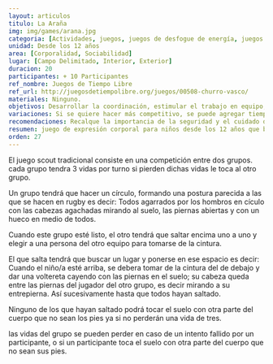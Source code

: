 ```yaml
---
layout: articulos
titulo: La Araña
img: img/games/arana.jpg
categoria: [Actividades, juegos, juegos de desfogue de energía, juegos de coordinacion]
unidad: Desde los 12 años
area: [Corporalidad, Sociabilidad]
lugar: [Campo Delimitado, Interior, Exterior]
duracion: 20
participantes: + 10 Participantes
ref_nombre: Juegos de Tiempo Libre
ref_url: http://juegosdetiempolibre.org/juegos/00508-churro-vasco/
materiales: Ninguno.
objetivos: Desarrollar la coordinación, estimular el trabajo en equipo, desfogue de energía
variaciones: Si se quiere hacer más competitivo, se puede agregar tiempo para que el equipo complete la araña.
recomendaciones: Recalque la importancia de la seguridad y el cuidado del más grande con el más pequeño.
resumen: juego de expresión corporal para niños desde los 12 años que busca desarrollar la coordinación y estimular el trabajo en equipo
orden: 27
---
```

El juego scout tradicional consiste en una competición entre dos grupos. cada grupo tendra 3 vidas por turno si pierden dichas vidas le toca al otro grupo.

Un grupo tendrá que hacer un círculo, formando una postura parecida a las que se hacen en rugby es decir: Todos agarrados por los hombros en cículo con las cabezas agachadas mirando al suelo, las piernas abiertas y con un hueco en medio de todos.

Cuando este grupo esté listo, el otro tendrá que saltar encima uno a uno y elegir a una persona del otro equipo para tomarse de la cintura.

El que salta tendrá que buscar un lugar y ponerse en ese espacio es decir: Cuando el niño/a esté arriba, se debera tomar de la cintura del de debajo y dar una voltereta cayendo con las piernas en el suelo; su cabeza queda entre las piernas del jugador del otro grupo, es decir mirando a su entrepierna. Así sucesivamente hasta que todos hayan saltado.

Ninguno de los que hayan saltado podrá tocar el suelo con otra parte del cuerpo que no sean los pies ya si no perderán una vida de tres.

las vidas del grupo se pueden perder en caso de un intento fallido por un participante, o si un participante toca el suelo con otra parte del cuerpo que no sean sus pies.
